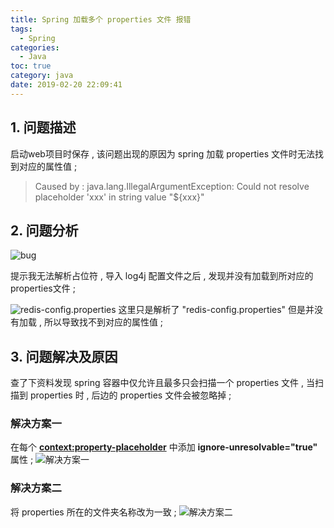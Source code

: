 ```yaml
---
title: Spring 加载多个 properties 文件 报错
tags:
  - Spring
categories:
  - Java
toc: true
category: java
date: 2019-02-20 22:09:41
---
```


## 1. 问题描述
启动web项目时保存 , 该问题出现的原因为 spring 加载 properties 文件时无法找到对应的属性值 ; 
> Caused by : java.lang.IllegalArgumentException: Could not resolve placeholder 'xxx' in string value "${xxx}"
<!-- more -->

## 2. 问题分析

![bug](http://upload-images.jianshu.io/upload_images/13970177-f01066c5dc943cb8.jpg?imageMogr2/auto-orient/strip%7CimageView2/2/w/1240)

提示我无法解析占位符 , 导入 log4j 配置文件之后 , 发现并没有加载到所对应的properties文件 ;

![redis-config.properties](http://upload-images.jianshu.io/upload_images/13970177-c5231718e04de51a.jpg?imageMogr2/auto-orient/strip%7CimageView2/2/w/1240)
这里只是解析了 "redis-config.properties" 但是并没有加载 , 所以导致找不到对应的属性值 ;
## 3. 问题解决及原因
查了下资料发现 spring 容器中仅允许且最多只会扫描一个 properties 文件 , 当扫描到 properties 时 , 后边的 properties 文件会被忽略掉 ;
### 解决方案一
在每个 **<context:property-placeholder>** 中添加 **ignore-unresolvable="true"** 属性 ;
![解决方案一](http://upload-images.jianshu.io/upload_images/13970177-4529ceea1d5a5e7a.jpg?imageMogr2/auto-orient/strip%7CimageView2/2/w/1240)

### 解决方案二
将 properties 所在的文件夹名称改为一致 ;
![解决方案二](http://upload-images.jianshu.io/upload_images/13970177-a41fdcb3d1cf056d.jpg?imageMogr2/auto-orient/strip%7CimageView2/2/w/1240)